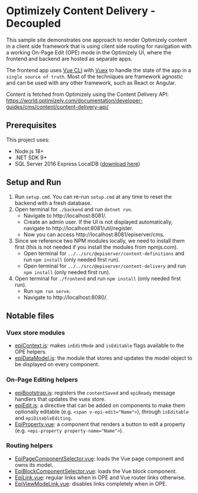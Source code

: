 # Optimizely Content Delivery - Decoupled

This sample site demonstrates one approach to render Optimizely content in a client side framework that is using client side routing for navigation with a working On-Page Edit (OPE) mode in the Optimizely UI, where the frontend and backend are hosted as separate apps.

The frontend app uses [Vue CLI](https://cli.vuejs.org/) with [Vuex](https://next.vuex.vuejs.org/) to handle the state of the app in a `single source of truth`. Most of the techniques are framework agnostic and can be used with any other framework, such as React or Angular.

Content is fetched from Optimizely using the Content Delivery API: https://world.optimizely.com/documentation/developer-guides/cms/content/content-delivery-api/

## Prerequisites

This project uses:

- Node.js 18+
- .NET SDK 9+
- SQL Server 2016 Express LocalDB ([download here](https://www.microsoft.com/en-us/sql-server/sql-server-downloads))

## Setup and Run

1. Run `setup.cmd`. You can re-run `setup.cmd` at any time to reset the backend with a fresh database.
2. Open terminal for `./backend` and run `dotnet run`.
   - Navigate to http://localhost:8081/.
   - Create an admin user. If the UI is not displayed automatically, navigate to http://localhost:8081/util/register.
   - Now you can access http://localhost:8081/episerver/cms.
3. Since we reference two NPM modules locally, we need to install them first (this is not needed if you install the modules from npmjs.com).
   - Open terminal for `../../src/@episerver/content-definitions` and run `npm install` (only needed first run).
   - Open terminal for `../../src/@episerver/content-delivery` and run `npm install` (only needed first run).
4. Open terminal for `./frontend` and run `npm install` (only needed first run).
   - Run `npm run serve`.
   - Navigate to http://localhost:8080/.

## Notable files

### Vuex store modules

- [epiContext.js](frontend/src/store/modules/epiContext.js): makes `inEditMode` and `isEditable` flags available to the OPE helpers.
- [epiDataModel.js](frontend/src/store/modules/epiDataModel.js): the module that stores and updates the model object to be displayed on every component.

### On-Page Editing helpers

- [epiBootstrap.js](frontend/src/epiBootstrap.js): registers the `contentSaved` and `epiReady` message handlers that updates the vuex store.
- [epiEdit.js](frontend/src/directives/epiEdit.js): a directive that can be added on components to make them optionally editable (e.g. `<span v-epi-edit="Name">`), through `isEditable` and `epiDisableEditing`.
- [EpiProperty.vue](frontend/src/components/EpiProperty.vue): a component that renders a button to edit a property (e.g. `<epi-property property-name="Name">`).

### Routing helpers

- [EpiPageComponentSelector.vue](frontend/src/components/EpiPageComponentSelector.vue): loads the Vue page component and owns its model.
- [EpiBlockComponentSelector.vue](frontend/src/components/EpiBlockComponentSelector.vue): loads the Vue block component.
- [EpiLink.vue](frontend/src/components/EpiLink.vue): regular links when in OPE and Vue router links otherwise.
- [EpiViewModeLink.vue](frontend/src/components/EpiViewModeLink.vue): disables links completely when in OPE.
